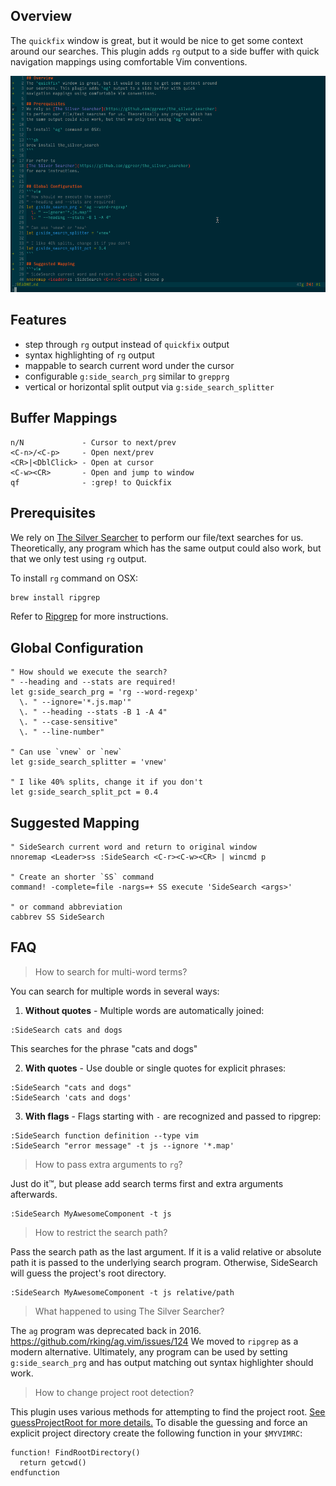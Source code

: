 ## Overview
The `quickfix` window is great, but it would be nice to get some context around
our searches. This plugin adds `rg` output to a side buffer with quick
navigation mappings using comfortable Vim conventions.

![Simple Demo](side-search-demo.gif)

## Features
- step through `rg` output instead of `quickfix` output
- syntax highlighting of `rg` output
- mappable to search current word under the cursor
- configurable `g:side_search_prg` similar to `grepprg`
- vertical or horizontal split output via `g:side_search_splitter`

## Buffer Mappings
```
n/N             - Cursor to next/prev
<C-n>/<C-p>     - Open next/prev
<CR>|<DblClick> - Open at cursor
<C-w><CR>       - Open and jump to window
qf              - :grep! to Quickfix
```

## Prerequisites
We rely on [The Silver Searcher](https://github.com/ggreer/the_silver_searcher)
to perform our file/text searches for us. Theoretically, any program which has
the same output could also work, but that we only test using `rg` output.

To install `rg` command on OSX:

```sh
brew install ripgrep
```

Refer to [Ripgrep](https://github.com/BurntSushi/ripgrep) for more instructions.


## Global Configuration
```vim
" How should we execute the search?
" --heading and --stats are required!
let g:side_search_prg = 'rg --word-regexp'
  \. " --ignore='*.js.map'"
  \. " --heading --stats -B 1 -A 4"
  \. " --case-sensitive"
  \. " --line-number"

" Can use `vnew` or `new`
let g:side_search_splitter = 'vnew'

" I like 40% splits, change it if you don't
let g:side_search_split_pct = 0.4
```

## Suggested Mapping
```vim
" SideSearch current word and return to original window
nnoremap <Leader>ss :SideSearch <C-r><C-w><CR> | wincmd p

" Create an shorter `SS` command
command! -complete=file -nargs=+ SS execute 'SideSearch <args>'

" or command abbreviation
cabbrev SS SideSearch
```

## FAQ

> How to search for multi-word terms?

You can search for multiple words in several ways:

1. **Without quotes** - Multiple words are automatically joined:
```
:SideSearch cats and dogs
```
This searches for the phrase "cats and dogs"

2. **With quotes** - Use double or single quotes for explicit phrases:
```
:SideSearch "cats and dogs"
:SideSearch 'cats and dogs'
```

3. **With flags** - Flags starting with `-` are recognized and passed to ripgrep:
```
:SideSearch function definition --type vim
:SideSearch "error message" -t js --ignore '*.map'
```

> How to pass extra arguments to `rg`?

Just do it™, but please add search terms first and extra arguments afterwards.
```
:SideSearch MyAwesomeComponent -t js
```

> How to restrict the search path?

Pass the search path as the last argument. If it is a valid relative or absolute path it is passed to the underlying
search program. Otherwise, SideSearch will guess the project's root directory.

```
:SideSearch MyAwesomeComponent -t js relative/path
```

> What happened to using The Silver Searcher?

The `ag` program was deprecated back in 2016. https://github.com/rking/ag.vim/issues/124
We moved to `ripgrep` as a modern alternative.
Ultimately, any program can be used by setting `g:side_search_prg` and has output matching out syntax highlighter should
work.


> How to change project root detection?

This plugin uses various methods for attempting to find the project root. [See guessProjectRoot for more details.](https://github.com/ddrscott/vim-side-search/blob/master/plugin/side-search.vim#L158)
To disable the guessing and force an explicit project directory create the following function in your `$MYVIMRC`:

```vim
function! FindRootDirectory()
  return getcwd()
endfunction
```
